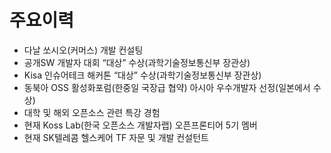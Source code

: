 # 주요이력
- 다날 쏘시오(커머스) 개발 컨설팅
- 공개SW 개발자 대회 “대상” 수상(과학기술정보통신부 장관상)
- Kisa 인슈어테크 해커톤 “대상” 수상(과학기술정보통신부 장관상)
- 동북아 OSS 활성화포럼(한중일 국장급 협약) 아시아 우수개발자 선정(일본에서 수상)  
- 대학 및 해외 오픈소스 관련 특강 경험
- 현재 Koss Lab(한국 오픈소스 개발자랩) 오픈프론티어 5기 멤버
- 현재 SK텔레콤 헬스케어 TF 자문 및 개발 컨설턴트
